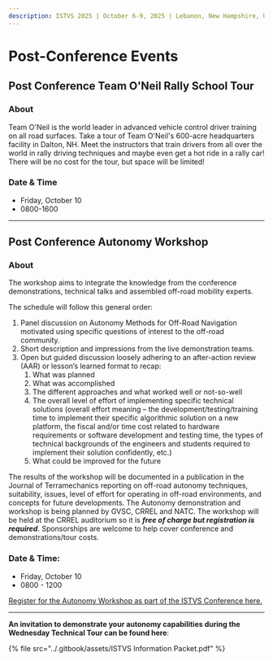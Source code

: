 ```yaml
---
description: ISTVS 2025 | October 6-9, 2025 | Lebanon, New Hampshire, USA
---
```


# Post-Conference Events

## Post Conference Team O'Neil Rally School Tour

### About

Team O'Neil is the world leader in advanced vehicle control driver training on all road surfaces. Take a tour of Team O'Neil's 600-acre headquarters facility in Dalton, NH. Meet the instructors that train drivers from all over the world in rally driving techniques and maybe even get a hot ride in a rally car! There will be no cost for the tour, but space will be limited!

### Date & Time

* Friday, October 10
* 0800-1600

***

## Post Conference Autonomy Workshop&#x20;

### About

The workshop aims to integrate the knowledge from the conference demonstrations, technical talks and assembled off-road mobility experts.



The schedule will follow this general order:

1. Panel discussion on Autonomy Methods for Off-Road Navigation motivated using specific questions of interest to the off-road community.
2. Short description and impressions from the live demonstration teams.
3. Open but guided discussion loosely adhering to an after-action review (AAR) or lesson’s learned format to recap:
   1. What was planned
   2. What was accomplished
   3. The different approaches and what worked well or not-so-well
   4. The overall level of effort of implementing specific technical solutions (overall effort meaning – the development/testing/training time to implement their specific algorithmic solution on a new platform, the fiscal and/or time cost related to hardware requirements or software development and testing time, the types of technical backgrounds of the engineers and students required to implement their solution confidently, etc.)
   5. What could be improved for the future



The results of the workshop will be documented in a publication in the Journal of Terramechanics reporting on off-road autonomy techniques, suitability, issues, level of effort for operating in off-road environments, and concepts for future developments. The Autonomy demonstration and workshop is being planned by GVSC, CRREL and NATC. The workshop will be held at the CRREL auditorium so it is _**free of charge but registration is required**_. Sponsorships are welcome to help cover conference and demonstrations/tour costs.

### Date & Time:&#x20;

* Friday, October 10
* 0800 - 1200

[Register for the Autonomy Workshop as part of the ISTVS Conference here.](../registration.md)

***

**An invitation to demonstrate your autonomy capabilities during the Wednesday Technical Tour can be found here**:

{% file src="../.gitbook/assets/ISTVS Information Packet.pdf" %}

